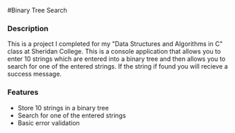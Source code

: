 #Binary Tree Search

### Description

This is a project I completed for my "Data Structures and Algorithms in C" class at Sheridan College. This is a console application that allows you to enter 10 strings which are entered into a binary tree and then allows you to search for one of the entered strings. If the string if found you will recieve a success message.


### Features
- Store 10 strings in a binary tree
- Search for one of the entered strings
- Basic error validation
